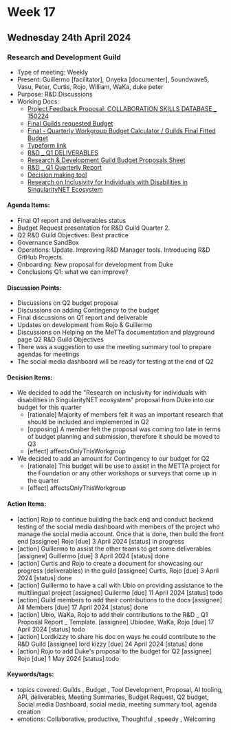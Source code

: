 # Week 17

## Wednesday 24th April 2024

### Research and Development Guild

- Type of meeting: Weekly
- Present: Guillermo [facilitator], Onyeka  [documenter], 5oundwave5, Vasu, Peter, Curtis, Rojo, William, WaKa, duke peter
- Purpose: R&D Discussions 
- Working Docs:
  - [Project Feedback Proposal:  COLLABORATION SKILLS DATABASE _ 150224](https://docs.google.com/document/d/1a_q2yq1jrLSUiPzIfADZSsOcV3za7PBPY_XXsCg8AS0/edit)
  - [Final Guilds requested Budget](https://docs.google.com/spreadsheets/d/1gPUEAjXOp2DA9B5UDiPizKwBdaQAMY4k/edit#gid=612486399)
  - [Final - Quarterly Workgroup Budget Calculator / Guilds Final Fitted Budget ](https://docs.google.com/spreadsheets/d/1BBogj9rAO52cpdGP3uvp8hAHNa4Qw66lz9JLjSC2yVs/edit#gid=1788547254)
  - [Typeform link](https://fqmtepho6kd.typeform.com/to/uHsVjdS5)
  - [R&D _ Q1 DELIVERABLES](https://drive.google.com/drive/folders/1qy4P7bWmzFDWbNe03Do5HSV3FLOGYMnT?usp=sharing)
  - [Research & Development Guild Budget Proposals Sheet](https://docs.google.com/spreadsheets/d/1Cu2snGCH-9H4rviHFwcMD_qV-qRLjwFbO4eNjrWX6Hs/edit?usp=drive_link)
  - [R&D _ Q1 Quarterly Report ](https://docs.google.com/document/d/1ZFZr_OxtuQd2x21ZQQtFiaMipuYdj8MvuYFljWsRRZ8/edit?usp=drive_link)
  - [Decision making tool](https://citizenos.com/)
  - [Research on Inclusivity for Individuals with Disabilities in SingularityNET Ecosystem](https://docs.google.com/document/d/1NFXUJ-yyXkXR4SBUzuG-KsQb3-5veaaiK1b4TWhTTHU/edit#heading=h.7160rr8iahel)

#### Agenda Items:
- Final Q1 report and deliverables status
- Budget Request presentation for R&D Guild Quarter 2.
-  Q2 R&D Guild Objectives:  Best practice 
- Governance SandBox
- Operations: Update. Improving R&D Manager tools. Introducing R&D GitHub Projects.
- Onboarding: New proposal for development from Duke
- Conclusions Q1: what we can improve?

#### Discussion Points:
- Discussions on Q2 budget proposal 
- Discussions on adding Contingency to the budget 
- Final discussions on Q1 report and deliverable
- Updates on development from Rojo & Guillermo
- Discussions on Helping on the MeTTa documentation and playground page Q2 R&D Guild Objectives
- There was a suggestion to use the meeting summary tool to prepare agendas for meetings
- The social media dashboard will be ready for testing at the end of Q2

#### Decision Items:
- We decided to add the "Research on inclusivity for individuals with disabilities in SingularityNET ecosystem" proposal from Duke into our budget for this quarter 
  - [rationale] Majority of members felt it was an important research that should be included and implemented in Q2
  - [opposing]  A member felt the proposal was coming too late in terms of budget planning and submission, therefore it should be moved to Q3
  - [effect] affectsOnlyThisWorkgroup
- We decided to add an amount for Contingency to our budget for Q2 
  - [rationale] This budget will be use to assist in the METTA project for the Foundation or any other workshops or surveys that come up in the quarter
  - [effect] affectsOnlyThisWorkgroup

#### Action Items:
- [action] Rojo to continue building the back end and conduct backend testing of the social media dashboard with members of the project who manage the social media account. Once that is done, then build the front end [assignee] Rojo [due] 3 April 2024 [status] in progress
- [action] Guillermo to assist the other teams to get some deliverables [assignee] Guillermo [due] 3 April 2024 [status] done
- [action] Curtis and Rojo to create a document for showcasing our progress (deliverables) in the guild [assignee] Curtis, Rojo [due] 3 April 2024 [status] done
- [action] Guillermo to have a call with Ubio on providing assistance to the multilingual project  [assignee] Guilermo [due] 11 April 2024 [status] todo
- [action] Guild members to add their contributions to the docs [assignee] All Members [due] 17 April 2024 [status] done
- [action] Ubio, WaKa, Rojo to add their contributions to the R&D _ Q1 Proposal Report _ Template. [assignee] Ubiodee, WaKa, Rojo [due] 17 April 2024 [status] todo
- [action] Lordkizzy to share his doc on ways he could contribute to the R&D Guild [assignee] lord kizzy [due] 24 April 2024 [status] done
- [action] Rojo to add Duke's proposal to the budget for Q2 [assignee] Rojo [due] 1 May 2024 [status] todo

#### Keywords/tags:
- topics covered: Guilds , Budget , Tool Development, Proposal, AI tooling, API, deliverables, Meeting Summaries, Budget Request, Q2 budget, Social media Dashboard, social media, meeting summary tool, agenda creation
- emotions: Collaborative, productive, Thoughtful , speedy , Welcoming